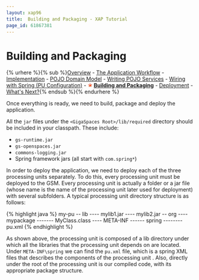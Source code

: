 ```yaml
---
layout: xap96
title:  Building and Packaging - XAP Tutorial
page_id: 61867381
---
```


# Building and Packaging

{% urhere %}{% sub %}[Overview](#1) - [The Application Workflow](#2) - [Implementation](#3) - [POJO Domain Model](#4) - [Writing POJO Services](#5) - [Wiring with Spring (PU Configuration)](#6) - ![sstar.gif](/attachment_files/sstar.gif) **[Building and Packaging](#7)** - [Deployment](#8) - [What's Next?](#9){% endsub %}{% endurhere %}

Once everything is ready, we need to build, package and deploy the application.

All the `jar` files under the `<GigaSpaces Root>/lib/required` directory should be included in your classpath. These include:

- `gs-runtime.jar`
- `gs-openspaces.jar`
- `commons-logging.jar`
- Spring framework jars (all start with `com.spring*`)

In order to deploy the application, we need to deploy each of the three processing units separately. To do this, every processing unit must be deployed to the GSM. Every processing unit is actually a folder or a jar file (whose name is the name of the processing unit later used for deployment) with several subfolders. A typical processing unit directory structure is as follows:

{% highlight java %}
my-pu
-- lib
---- mylib1.jar
---- mylib2.jar
-- org
---- mypackage
------- MyClass.class
---- META-INF
------ spring
-------- pu.xml
{% endhighlight %}

As shown above, the processing unit is composed of a lib directory under which all the libraries that the processing unit depends on are located. Under `META-INF\spring` we can find the `pu.xml` file, which is a spring XML files that describes the components of the processing unit . Also, directly under the root of the processing unit is our compiled code, with its appropriate package structure.
